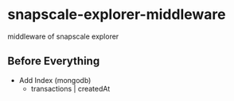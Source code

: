 # snapscale-explorer-middleware
middleware of snapscale explorer

## Before Everything
- Add Index (mongodb)
    - transactions | createdAt